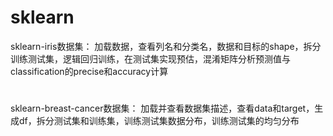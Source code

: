 # sklearn
sklearn-iris数据集：
加载数据，查看列名和分类名，数据和目标的shape，拆分训练测试集，逻辑回归训练，在测试集实现预估，混淆矩阵分析预测值与classification的precise和accuracy计算
#
sklearn-breast-cancer数据集：
加载并查看数据集描述，查看data和target，生成df，拆分测试集和训练集，训练测试集数据分布，训练测试集的均匀分布
